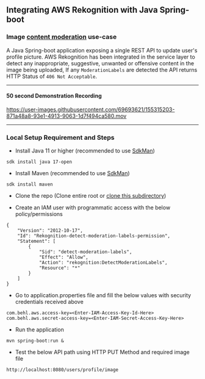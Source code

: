 ## Integrating AWS Rekognition with Java Spring-boot
### Image [content moderation](https://docs.aws.amazon.com/rekognition/latest/dg/moderation.html) use-case

A Java Spring-boot application exposing a single REST API to update user's profile picture. AWS Rekognition has been integrated in the service layer to detect any inappropriate, suggestive, unwanted or offensive content in the image being uploaded, If any `ModerationLabels` are detected the API returns HTTP Status of `406 Not Acceptable`.

----
#### 50 second Demonstration Recording

https://user-images.githubusercontent.com/69693621/155315203-871a48a8-93e1-4913-9063-1d7f494ca580.mov

---
### Local Setup Requirement and Steps
* Install Java 11 or higher (recommended to use [SdkMan](https://sdkman.io))

`sdk install java 17-open`

* Install Maven (recommended to use [SdkMan](https://sdkman.io))

`sdk install maven`

* Clone the repo (Clone entire root or [clone this subdirectory](https://stackoverflow.com/questions/600079/how-do-i-clone-a-subdirectory-only-of-a-git-repository))

* Create an IAM user with programmatic access with the below policy/permissions

```
{
    "Version": "2012-10-17",
    "Id": "Rekognition-detect-moderation-labels-permission",
    "Statement": [
        {
            "Sid": "detect-moderation-labels",
            "Effect": "Allow",
            "Action": "rekognition:DetectModerationLabels",
            "Resource": "*"
        }
    ]
}
```
* Go to application.properties file and fill the below values with security credentials received above
```
com.behl.aws.access-key=<Enter-IAM-Access-Key-Id-Here>
com.behl.aws.secret-access-key=<Enter-IAM-Secret-Access-Key-Here>
```
* Run the application

`mvn spring-boot:run &`

* Test the below API path using HTTP PUT Method and required image file

`http://localhost:8080/users/profile/image`

